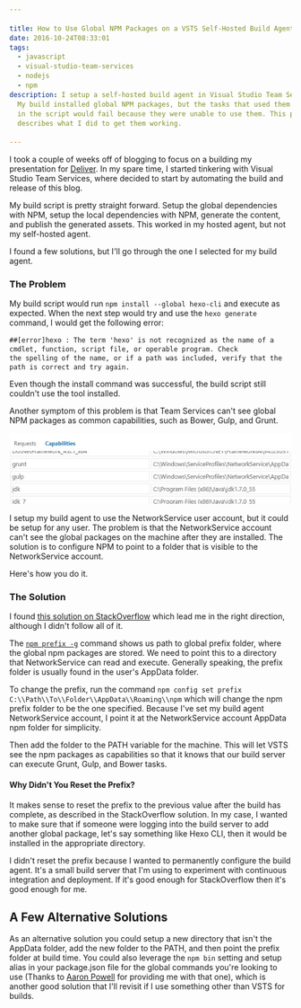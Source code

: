 ```yaml
---

title: How to Use Global NPM Packages on a VSTS Self-Hosted Build Agent
date: 2016-10-24T08:33:01
tags:
  - javascript
  - visual-studio-team-services
  - nodejs
  - npm
description: I setup a self-hosted build agent in Visual Studio Team Services.
  My build installed global NPM packages, but the tasks that used them later on
  in the script would fail because they were unable to use them. This post
  describes what I did to get them working.

---
```


I took a couple of weeks off of blogging to focus on a building my presentation for [Deliver](http://www.prdcdeliver.com/). In my spare time, I started tinkering with Visual Studio Team Services, where decided to start by automating the build and release of this blog.

My build script is pretty straight forward. Setup the global dependencies with NPM, setup the local dependencies with NPM, generate the content, and publish the generated assets. This worked in my hosted agent, but not my self-hosted agent.

I found a few solutions, but I'll go through the one I selected for my build agent.

### The Problem
My build script would run `npm install --global hexo-cli` and execute as expected. When the next step would try and use the `hexo generate` command, I would get the following error:

```
##[error]hexo : The term 'hexo' is not recognized as the name of a cmdlet, function, script file, or operable program. Check 
the spelling of the name, or if a path was included, verify that the path is correct and try again.
```

Even though the install command was successful, the build script still couldn't use the tool installed.

Another symptom of this problem is that Team Services can't see global NPM packages as common capabilities, such as Bower, Gulp, and Grunt.

!["Gulp and Grunt as capabilities"](pkLEzkEl.png)

I setup my build agent to use the NetworkService user account, but it could be setup for any user. The problem is that the NetworkService account can't see the global packages on the machine after they are installed. The solution is to configure NPM to point to a folder that is visible to the NetworkService account.

Here's how you do it.

### The Solution
I found [this solution on StackOverflow](http://stackoverflow.com/questions/38570209/making-global-npm-packages-available-to-all-users-on-windows-2012-server) which lead me in the right direction, although I didn't follow all of it.

The [`npm prefix -g`](https://docs.npmjs.com/cli/prefix) command shows us path to global prefix folder, where the global npm packages are stored. We need to point this to a directory that NetworkService can read and execute. Generally speaking, the prefix folder is usually found in the user's AppData folder.

To change the prefix, run the command `npm config set prefix C:\\Path\\To\\Folder\\AppData\\Roaming\\npm` which will change the npm prefix folder to be the one specified. Because I've set my build agent NetworkService account, I point it at the NetworkService account AppData npm folder for simplicity.

Then add the folder to the PATH variable for the machine. This will let VSTS see the npm packages as capabilities so that it knows that our build server can execute Grunt, Gulp, and Bower tasks.

#### Why Didn't You Reset the Prefix?
It makes sense to reset the prefix to the previous value after the build has complete, as described in the StackOverflow solution. In my case, I wanted to make sure that if someone were logging into the build server to add another global package, let's say something like Hexo CLI, then it would be installed in the appropriate directory.

I didn't reset the prefix because I wanted to permanently configure the build agent. It's a small build server that I'm using to experiment with continuous integration and deployment. If it's good enough for StackOverflow then it's good enough for me.

## A Few Alternative Solutions
As an alternative solution you could setup a new directory that isn't the AppData folder, add the new folder to the PATH, and then point the prefix folder at build time. You could also leverage the `npm bin` setting and setup alias in your package.json file for the global commands you're looking to use (Thanks to [Aaron Powell](http://www.aaron-powell.com/) for providing me with that one), which is another good solution that I'll revisit if I use something other than VSTS for builds.
